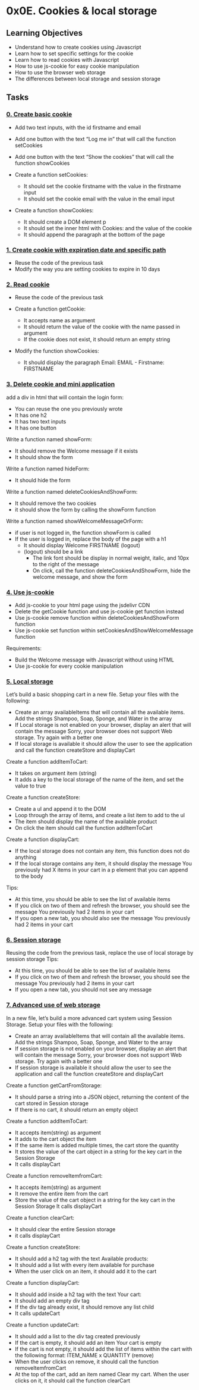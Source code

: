 # 0x0E. Cookies & local storage

## Learning Objectives
   - Understand how to create cookies using Javascript
   - Learn how to set specific settings for the cookie
   - Learn how to read cookies with Javascript
   - How to use js-cookie for easy cookie manipulation
   - How to use the browser web storage
   - The differences between local storage and session storage

## Tasks
### [0. Create basic cookie](./0-index.html)

  -  Add two text inputs, with the id firstname and email
  -  Add one button with the text “Log me in” that will call the function setCookies
  -  Add one button with the text “Show the cookies” that will call the function showCookies

  - Create a function setCookies:
      - It should set the cookie firstname with the value in the firstname input
      - It should set the cookie email with the value in the email input

  - Create a function showCookies:
      - It should create a DOM element p
      - It should set the inner html with Cookies: and the value of the cookie
      - It should append the paragraph at the bottom of the page

### [1. Create cookie with expiration date and specific path](./1-index.html)
  - Reuse the code of the previous task
  - Modify the way you are setting cookies to expire in 10 days

### [2. Read cookie ](./2-index.html)
  -  Reuse the code of the previous task

  -  Create a function getCookie:
      - It accepts name as argument
      - It should return the value of the cookie with the name passed in argument
      - If the cookie does not exist, it should return an empty string

  -  Modify the function showCookies:
      - It should display the paragraph Email: EMAIL - Firstname: FIRSTNAME

### [3. Delete cookie and mini application](./3-index.html)
add a div in html that will contain the login form:
 - You can reuse the one you previously wrote
 - It has one h2
 - It has two text inputs
 - It has one button

Write a function named showForm:
 - It should remove the Welcome message if it exists
 - It should show the form

Write a function named hideForm:
 - It should hide the form

Write a function named deleteCookiesAndShowForm:
 - It should remove the two cookies
 - it should show the form by calling the showForm function

Write a function named showWelcomeMessageOrForm:
 - if user is not logged in, the function showForm is called
 - If the user is logged in, replace the body of the page with a h1
     - It should display Welcome FIRSTNAME (logout)
     - (logout) should be a link
         - The link font should be display in normal weight, italic, and 10px to the right of the message
         - On click, call the function deleteCookiesAndShowForm, hide the welcome message, and show the form

### [4. Use js-cookie](./4-index.html)
- Add js-cookie to your html page using the jsdelivr CDN
- Delete the getCookie function and use js-cookie get function instead
- Use js-cookie remove function within deleteCookiesAndShowForm function
- Use js-cookie set function within setCookiesAndShowWelcomeMessage function

Requirements:
   - Build the Welcome message with Javascript without using HTML
   - Use js-cookie for every cookie manipulation

### [5. Local storage ](./5-index.html)
Let’s build a basic shopping cart in a new file. Setup your files with the following:
  -  Create an array availableItems that will contain all the available items. Add the strings Shampoo, Soap, Sponge, and Water in the array
  -  If Local storage is not enabled on your browser, display an alert that will contain the message Sorry, your browser does not support Web storage. Try again with a better one
  -  If local storage is available it should allow the user to see the application and call the function createStore and displayCart

Create a function addItemToCart:
  -  It takes on argument item (string)
  -  It adds a key to the local storage of the name of the item, and set the value to true

Create a function createStore:
  -  Create a ul and append it to the DOM
  -  Loop through the array of items, and create a list item to add to the ul
  -  The item should display the name of the available product
  -  On click the item should call the function addItemToCart

Create a function displayCart:
  -  If the local storage does not contain any item, this function does not do anything
  -  If the local storage contains any item, it should display the message You previously had X items in your cart in a p element that you can append to the body

Tips:
  -  At this time, you should be able to see the list of available items
  -  If you click on two of them and refresh the browser, you should see the message You previously had 2 items in your cart
  -  If you open a new tab, you should also see the message You previously had 2 items in your cart

### [6. Session storage ](./6-index.html)
Reusing the code from the previous task, replace the use of local storage by session storage
Tips:
  - At this time, you should be able to see the list of available items
  - If you click on two of them and refresh the browser, you should see the message You previously had 2 items in your cart
  - If you open a new tab, you should not see any message

### [7. Advanced use of web storage](./7-index.html)
In a new file, let’s build a more advanced cart system using Session Storage. Setup your files with the following:
  -  Create an array availableItems that will contain all the available items. Add the strings Shampoo, Soap, Sponge, and Water to the array
  -  If session storage is not enabled on your browser, display an alert that will contain the message Sorry, your browser does not support Web storage. Try again with a better one
  -  If session storage is available it should allow the user to see the application and call the function createStore and displayCart

Create a function getCartFromStorage:

  -  It should parse a string into a JSON object, returning the content of the cart stored in Session storage
  -  If there is no cart, it should return an empty object

Create a function addItemToCart:

  -  It accepts item(string) as argument
  -  It adds to the cart object the item
  -  If the same item is added multiple times, the cart store the quantity
  -  It stores the value of the cart object in a string for the key cart in the Session Storage
  -  It calls displayCart

Create a function removeItemfromCart:

  -  It accepts item(string) as argument
  -  It remove the entire item from the cart
  -  Store the value of the cart object in a string for the key cart in the Session Storage
    It calls displayCart

Create a function clearCart:

  -  It should clear the entire Session storage
  -  it calls displayCart

Create a function createStore:

  -  It should add a h2 tag with the text Available products:
  -  It should add a list with every item available for purchase
  -  When the user click on an item, it should add it to the cart

Create a function displayCart:

  -  It should add inside a h2 tag with the text Your cart:
  -  It should add an empty div tag
  -  If the div tag already exist, it should remove any list child
  -  It calls updateCart

Create a function updateCart:

  -  It should add a list to the div tag created previously
  -  If the cart is empty, it should add an item Your cart is empty
  -  If the cart is not empty, it should add the list of items within the cart with the following format: ITEM_NAME x QUANTITY (remove)
  -  When the user clicks on remove, it should call the function removeItemfromCart
  -  At the top of the cart, add an item named Clear my cart. When the user clicks on it, it should call the function clearCart